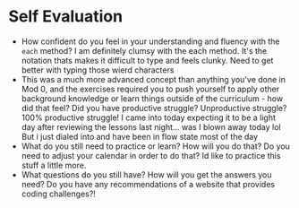# Self Evaluation

- How confident do you feel in your understanding and fluency with the `each` method?
  I am definitely clumsy with the each method.  It's the notation thats makes it difficult to type and feels clunky.  Need to get better
  with typing those wierd characters
- This was a much more advanced concept than anything you've done in Mod 0, and the exercises required you to push yourself to apply other background knowledge or learn things outside of the curriculum - how did that feel? Did you have productive struggle? Unproductive struggle?
  100% productive struggle!  I came into today expecting it to be a light day after reviewing the lessons last night... was I blown away today lol
  But i just dialed into and have been in flow state most of the day
- What do you still need to practice or learn? How will you do that? Do you need to adjust your calendar in order to do that?
  Id like to practice this stuff a little more.
- What questions do you still have? How will you get the answers you need?
  Do you have any recommendations of a website that provides coding challenges?!
